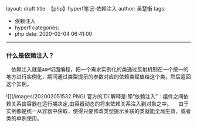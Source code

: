 layout: draft
title: 【php】hyperf笔记-依赖注入
author: 吴楚衡
tags:
  - 依赖注入
  - hyperf
categories:
  - php
date: 2020-02-04 06:41:00
---
### 什么是依赖注入？
&emsp;依赖注入就是`AOP`切面编程，把一个需求实例化的类通过反射机制在一个统一的地方进行实例化，期间通过类型提示的参数对应的依赖类赋值给这个类，然后返回这个实例。
<div style="display:none">
  

``` mermaid
classDiagram
class 容器
class 实例{
    <<instance>>
    - $userInfo : object App\User
}
class Dependence{
    <<config>>
    // 类型提示对应要注入的类
    ...
    'App\UserInterface' => 'App\User' 
    ...
}
class UserInfo{
    <<class>>
}
class User{
    <<class>>
    - $userInfo: Object 
    + __construct(App\UserInterface::class $userInfo) : void
}
容器 --> 实例: 5返回实例
实例 --> 容器:1
容器 <-- User : 2 User类载入容器
Dependence --|> 容器 : 3 查看UserInterface对应的注入类
容器 <|-- UserInfo : 4 根据依赖关系注入
```
</div>
![](/images/202002051532.PNG)
<!--more-->
官方的`Di`解释是:即“依赖注入”：组件之间依赖关系由容器在运行期决定,由容器动态的将来依赖关系注入到对象之中。  
&emsp;由于实例都是统一从容器中获取，使得只要修改类型提示关联的类就能全局生效，或者类的单例使用。